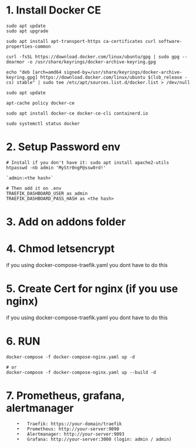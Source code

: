 # 1. Install Docker CE

```
sudo apt update
sudo apt upgrade
```

```
sudo apt install apt-transport-https ca-certificates curl software-properties-common
```

```
curl -fsSL https://download.docker.com/linux/ubuntu/gpg | sudo gpg --dearmor -o /usr/share/keyrings/docker-archive-keyring.gpg
```

```
echo "deb [arch=amd64 signed-by=/usr/share/keyrings/docker-archive-keyring.gpg] https://download.docker.com/linux/ubuntu $(lsb_release -cs) stable" | sudo tee /etc/apt/sources.list.d/docker.list > /dev/null

sudo apt update
```

```
apt-cache policy docker-ce
```

```
sudo apt install docker-ce docker-ce-cli containerd.io
```

```
sudo systemctl status docker
```

# 2. Setup Password env

```
# Install if you don't have it: sudo apt install apache2-utils
htpasswd -nb admin 'MyStr0ngP@ssw0rd!'

`admin:<the hash>`

# Then add it on .env
TRAEFIK_DASHBOARD_USER as admin
TRAEFIK_DASHBOARD_PASS_HASH as <the hash>
```


# 3. Add on addons folder



# 4. Chmod letsencrypt

if you using docker-compose-traefik.yaml you dont have to do this


# 5. Create Cert for nginx (if you use nginx)

if you using docker-compose-traefik.yaml you dont have to do this



# 6. RUN

```
docker-compose -f docker-compose-nginx.yaml up -d

# or
docker-compose -f docker-compose-nginx.yaml up --build -d
```

# 7. Prometheus, grafana, alertmanager


```
	•	Traefik: https://your-domain/traefik
	•	Prometheus: http://your-server:9090
	•	Alertmanager: http://your-server:9093
	•	Grafana: http://your-server:3000 (login: admin / admin)

```
